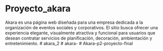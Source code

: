 ﻿# Proyecto_akara
Akara es una página web diseñada para una empresa dedicada a la organización de eventos sociales y corporativos. El sitio busca ofrecer una experiencia elegante, visualmente atractiva y funcional para usuarios que desean contratar servicios de planificación, decoración, ambientación y entretenimiento.
#   a k a r a _ 2  
 #   a k a r a -  
 #   A k a r a - p 2 - p r o y e c t o - f i n a l  
 